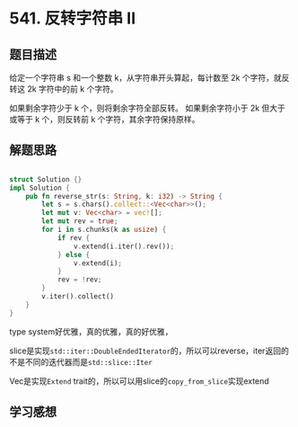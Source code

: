# 541. 反转字符串 II

## 题目描述

给定一个字符串 s 和一个整数 k，从字符串开头算起，每计数至 2k 个字符，就反转这 2k 字符中的前 k 个字符。

如果剩余字符少于 k 个，则将剩余字符全部反转。
如果剩余字符小于 2k 但大于或等于 k 个，则反转前 k 个字符，其余字符保持原样。

## 解题思路

```rust

struct Solution {}
impl Solution {
    pub fn reverse_str(s: String, k: i32) -> String {
        let s = s.chars().collect::<Vec<char>>();
        let mut v: Vec<char> = vec![];
        let mut rev = true;
        for i in s.chunks(k as usize) {
            if rev {
                v.extend(i.iter().rev());
            } else {
                v.extend(i);
            }
            rev = !rev;
        }
        v.iter().collect()
    }
}
```

type system好优雅，真的优雅，真的好优雅，

slice是实现`std::iter::DoubleEndedIterator`的，所以可以reverse，iter返回的不是不同的迭代器而是`std::slice::Iter`

Vec是实现`Extend` trait的，所以可以用slice的`copy_from_slice`实现extend

## 学习感想